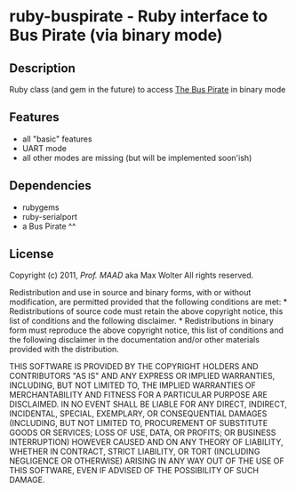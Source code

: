 # ruby-buspirate - Ruby interface to Bus Pirate (via binary mode)

## Description

Ruby class (and gem in the future) to access [The Bus Pirate](http://dangerousprototypes.com/docs/Bus_Pirate) in binary mode

## Features

 * all "basic" features
 * UART mode
 * all other modes are missing (but will be implemented soon'ish)

## Dependencies

 * rubygems
 * ruby-serialport
 * a Bus Pirate ^^

## License

Copyright (c) 2011, *Prof. MAAD* aka Max Wolter
All rights reserved.

Redistribution and use in source and binary forms, with or without
modification, are permitted provided that the following conditions are met:
    * Redistributions of source code must retain the above copyright
      notice, this list of conditions and the following disclaimer.
    * Redistributions in binary form must reproduce the above copyright
      notice, this list of conditions and the following disclaimer in the
      documentation and/or other materials provided with the distribution.

THIS SOFTWARE IS PROVIDED BY THE COPYRIGHT HOLDERS AND CONTRIBUTORS "AS IS" AND
ANY EXPRESS OR IMPLIED WARRANTIES, INCLUDING, BUT NOT LIMITED TO, THE IMPLIED
WARRANTIES OF MERCHANTABILITY AND FITNESS FOR A PARTICULAR PURPOSE ARE
DISCLAIMED. IN NO EVENT SHALL <COPYRIGHT HOLDER> BE LIABLE FOR ANY
DIRECT, INDIRECT, INCIDENTAL, SPECIAL, EXEMPLARY, OR CONSEQUENTIAL DAMAGES
(INCLUDING, BUT NOT LIMITED TO, PROCUREMENT OF SUBSTITUTE GOODS OR SERVICES;
LOSS OF USE, DATA, OR PROFITS; OR BUSINESS INTERRUPTION) HOWEVER CAUSED AND
ON ANY THEORY OF LIABILITY, WHETHER IN CONTRACT, STRICT LIABILITY, OR TORT
(INCLUDING NEGLIGENCE OR OTHERWISE) ARISING IN ANY WAY OUT OF THE USE OF THIS
SOFTWARE, EVEN IF ADVISED OF THE POSSIBILITY OF SUCH DAMAGE.

